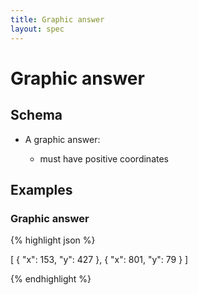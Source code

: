 ```yaml
---
title: Graphic answer
layout: spec
---
```


# Graphic answer

## Schema

* A graphic answer:

  * must have positive coordinates

## Examples

### Graphic answer

{% highlight json %}

[
  {
    "x": 153,
    "y": 427
  },
  {
    "x": 801,
    "y": 79
  }
]


{% endhighlight %}

